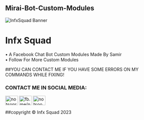 ## Mirai-Bot-Custom-Modules
![InfxSquad Banner](https://i.imgur.com/ead119z.png)

# Infx Squad

• A Facebook Chat Bot Custom Modules Made By Samir <br />
• Follow For More Custom Modules <br/>

##YOU CAN CONTACT ME IF YOU HAVE SOME ERRORS ON MY COMMANDS WHILE FIXING!

<h3 align="left"> CONTACT ME IN SOCIAL MEDIA:</h3>
<p align="left">
<a href="https://twitter.com/notsopreety" target="blank"><img align="center" src="https://raw.githubusercontent.com/rahuldkjain/github-profile-readme-generator/master/src/images/icons/Social/twitter.svg" alt="notsopreety" height="30" width="40" /></a>
<a href="https://fb.com/notsopreety" target="blank"><img align="center" src="https://raw.githubusercontent.com/rahuldkjain/github-profile-readme-generator/master/src/images/icons/Social/facebook.svg" alt="fb.me/notsopreety" height="30" width="40" /></a>
<a href="https://instagram.com/notsoopreety" target="blank"><img align="center" src="https://raw.githubusercontent.com/rahuldkjain/github-profile-readme-generator/master/src/images/icons/Social/instagram.svg" alt="notsoopreety" height="30" width="40" /></a>
</p>
##copyright © Infx Squad 2023
